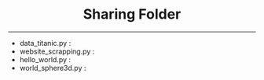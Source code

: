 # <center> Sharing Folder </center>
---
- data_titanic.py :
- website_scrapping.py : 
- hello_world.py :
- world_sphere3d.py :
